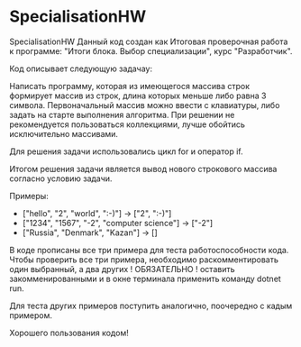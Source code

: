 # SpecialisationHW
 SpecialisationHW
Данный код создан как Итоговая проверочная работа к программе: 
"Итоги блока. Выбор специализации", курс "Разработчик".

Код описывает следующую задачау:

Написать программу, которая из имеющегося массива строк формирует массив из строк, 
длина которых меньше либо равна 3 символа. Первоначальный массив можно ввести с клавиатуры, 
либо задать на старте выполнения алгоритма. При решении не рекомендуется пользоваться коллекциями, 
лучше обойтись исключительно массивами.

Для решения задачи использовались цикл for и оператор if.

Итогом решения задачи является вывод нового строкового массива согласно условию задачи.

Примеры:
* ["hello", "2", "world", ":-)"] -> ["2", ":-)"]
* ["1234", "1567", "-2", "computer science"] -> ["-2"]
* ["Russia", "Denmark", "Kazan"] -> []

В коде прописаны все три примера для теста работоспособности кода.
Чтобы проверить все три примера, необходимо раскомментировать один выбранный, а два других ! ОБЯЗАТЕЛЬНО ! оставить 
закомменированными и в окне терминала применить команду dotnet run.

Для теста других примеров поступить аналогично, поочередно с кадым примером.

Хорошего пользования кодом!
